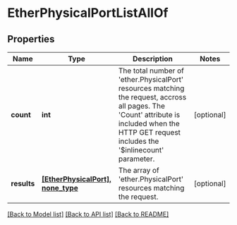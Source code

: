 # EtherPhysicalPortListAllOf

## Properties
Name | Type | Description | Notes
------------ | ------------- | ------------- | -------------
**count** | **int** | The total number of &#39;ether.PhysicalPort&#39; resources matching the request, accross all pages. The &#39;Count&#39; attribute is included when the HTTP GET request includes the &#39;$inlinecount&#39; parameter. | [optional] 
**results** | [**[EtherPhysicalPort], none_type**](EtherPhysicalPort.md) | The array of &#39;ether.PhysicalPort&#39; resources matching the request. | [optional] 

[[Back to Model list]](../README.md#documentation-for-models) [[Back to API list]](../README.md#documentation-for-api-endpoints) [[Back to README]](../README.md)


